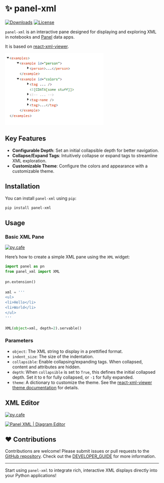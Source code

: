 # ✨ panel-xml

[![Downloads](https://pepy.tech/badge/panel-xml/month)](https://pepy.tech/project/panel-xml)
[![License](https://img.shields.io/badge/License-MIT%202.0-blue.svg)](https://opensource.org/licenses/MIT)

`panel-xml` is an interactive pane designed for displaying and exploring XML in notebooks and [Panel](https://panel.holoviz.org/) data apps.

It is based on [react-xml-viewer](https://github.com/alissonmbr/react-xml-viewer).

[![panel-xml](https://github.com/awesome-panel/panel-xml/blob/main/static/panel-xml.png?raw=true)](https://py.cafe/awesome.panel.org/panel-xml-editor)

## Key Features

- **Configurable Depth**: Set an initial collapsible depth for better navigation.
- **Collapse/Expand Tags**: Intuitively collapse or expand tags to streamline XML exploration.
- **Customizable Theme**: Configure the colors and appearance with a customizable theme.

## Installation

You can install `panel-xml` using `pip`:

```bash
pip install panel-xml
```

## Usage

### Basic XML Pane

[![py.cafe](https://py.cafe/badge.svg)](https://py.cafe/snippet/panel/v1#c=H4sIABCbGmcAA41SzUrDQBB-lTCXKsRoKyoE60ERPOjFgwpNkW13alY2u-tm-hNK393ZpLEWLS2BkJn55vvZ7BLGViKkoApnPUVOGNSRKCNnMjPxtmg674tCR2vI29NjxkNnElwQmlJZc3QcOgHTjzqdTmaup_qG31rdPKDW9vqUv5r61Xot2_q0htUbmWHeIzv6xDH1mSmOJDrK-73jpEQ_EyONQQVi8Pg1VR4LNFSy8dpf5tlQa5QxVLkQqm5xKZx7UTiHdCJ0iTGgVHRvAiek5KfccRXl1oSVykol8WR2lvQuky4va1HZKUG6hBn6kBbSHruwlp4tUy5bMc9VDONcaemRQYOfCYlRicTDuZKUQ9q9OIuhUOa1Kc-b6gHVR846oVSS1yZK4y2zcv47a0gog36HQoCejBosQ5wIvACr4Sr-62KHxc0eH1fiKtje3Yx__4CEFrQtc8Ax7I--jrIvdpv4_5z5mrV7dXGIJqHnttD7RFtcUA3PKq6Pn-_iYLj6BpCXmpVQAwAA)

Here’s how to create a simple XML pane using the `XML` widget:

```python
import panel as pn
from panel_xml import XML

pn.extension()

xml = '''
<ul>
<li>Hello</li>
<li>World</li>
</ul>
'''

XML(object=xml, depth=2).servable()
```

### Parameters

- `object`: The XML string to display in a prettified format.
- `indent_size`: The size of the indentation.
- `collapsible`: Enable collapsing/expanding tags. When collapsed, content and attributes are hidden.
- `depth`: When `collapsible` is set to `True`, this defines the initial collapsed depth. Set it to `0` for fully collapsed, or `-1` for fully expanded.
- `theme`: A dictionary to customize the theme. See the [react-xml-viewer theme documentation](https://github.com/alissonmbr/react-xml-viewer#theme-object) for details.

## XML Editor

[![py.cafe](https://py.cafe/badge.svg)](https://py.cafe/awesome.panel.org/panel-xml-editor)

[![Panel XML | Diagram Editor](https://github.com/awesome-panel/panel-xml/blob/main/static/panel-xml-editor.gif?raw=true)](https://py.cafe/awesome.panel.org/panel-xml-editor)

## ❤️ Contributions

Contributions are welcome! Please submit issues or pull requests to the [GitHub repository](https://github.com/awesome-panel/panel-xml). Check out the [DEVELOPER_GUIDE](DEVELOPER_GUIDE.md) for more information.

----

Start using `panel-xml` to integrate rich, interactive XML displays directly into your Python applications!

